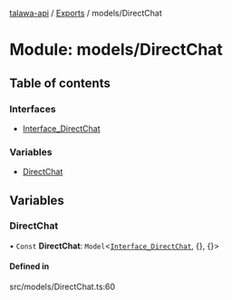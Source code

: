 [talawa-api](../README.md) / [Exports](../modules.md) / models/DirectChat

# Module: models/DirectChat

## Table of contents

### Interfaces

- [Interface\_DirectChat](../interfaces/models_DirectChat.Interface_DirectChat.md)

### Variables

- [DirectChat](models_DirectChat.md#directchat)

## Variables

### DirectChat

• `Const` **DirectChat**: `Model`<[`Interface_DirectChat`](../interfaces/models_DirectChat.Interface_DirectChat.md), {}, {}\>

#### Defined in

src/models/DirectChat.ts:60
